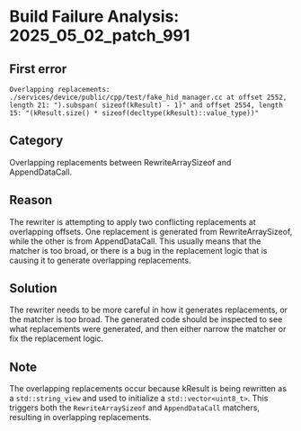 # Build Failure Analysis: 2025_05_02_patch_991

## First error

```
Overlapping replacements: ./services/device/public/cpp/test/fake_hid_manager.cc at offset 2552, length 21: ").subspan( sizeof(kResult) - 1)" and offset 2554, length 15: "(kResult.size() * sizeof(decltype(kResult)::value_type))"
```

## Category
Overlapping replacements between RewriteArraySizeof and AppendDataCall.

## Reason
The rewriter is attempting to apply two conflicting replacements at overlapping offsets. One replacement is generated from RewriteArraySizeof, while the other is from AppendDataCall. This usually means that the matcher is too broad, or there is a bug in the replacement logic that is causing it to generate overlapping replacements.

## Solution
The rewriter needs to be more careful in how it generates replacements, or the matcher is too broad. The generated code should be inspected to see what replacements were generated, and then either narrow the matcher or fix the replacement logic.

## Note
The overlapping replacements occur because kResult is being rewritten as a `std::string_view` and used to initialize a `std::vector<uint8_t>`. This triggers both the `RewriteArraySizeof` and `AppendDataCall` matchers, resulting in overlapping replacements.